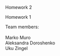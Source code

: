 Homework 2

Homework 1

Team members:<br /><br />
Marko Muro<br />
Aleksandra Doroshenko<br />
Uku Zingel<br />

